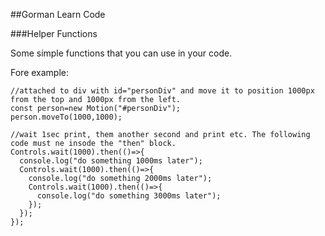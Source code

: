 ##Gorman Learn Code

###Helper Functions

Some simple functions that you can use in your code.

Fore example:
```
//attached to div with id="personDiv" and move it to position 1000px from the top and 1000px from the left.
const person=new Motion("#personDiv");
person.moveTo(1000,1000);

//wait 1sec print, them another second and print etc. The following code must ne insode the "then" block.
Controls.wait(1000).then(()=>{
  console.log("do something 1000ms later");
  Controls.wait(1000).then(()=>{
    console.log("do something 2000ms later");
    Controls.wait(1000).then(()=>{
      console.log("do something 3000ms later");
    });
  });
});
```

